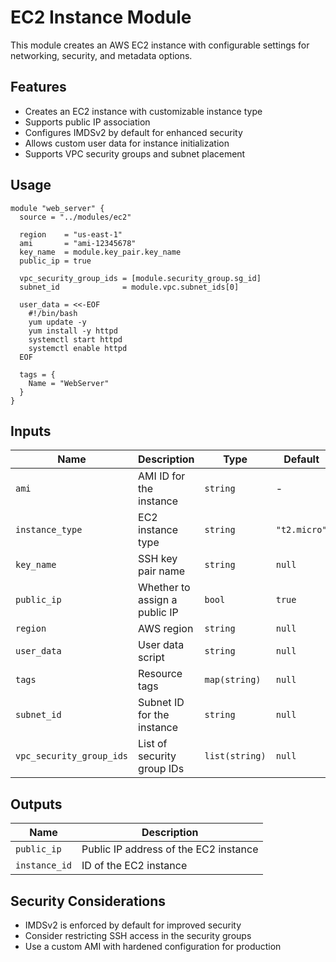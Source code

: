 # EC2 Instance Module

This module creates an AWS EC2 instance with configurable settings for networking, security, and metadata options.

## Features

- Creates an EC2 instance with customizable instance type
- Supports public IP association
- Configures IMDSv2 by default for enhanced security
- Allows custom user data for instance initialization
- Supports VPC security groups and subnet placement

## Usage

```hcl
module "web_server" {
  source = "../modules/ec2"

  region    = "us-east-1"
  ami       = "ami-12345678"
  key_name  = module.key_pair.key_name
  public_ip = true
  
  vpc_security_group_ids = [module.security_group.sg_id]
  subnet_id              = module.vpc.subnet_ids[0]
  
  user_data = <<-EOF
    #!/bin/bash
    yum update -y
    yum install -y httpd
    systemctl start httpd
    systemctl enable httpd
  EOF
  
  tags = {
    Name = "WebServer"
  }
}
```

## Inputs

| Name                    | Description                                | Type           | Default     | Required |
|-------------------------|--------------------------------------------|----------------|-------------|:--------:|
| `ami`                   | AMI ID for the instance                    | `string`       | -           | yes      |
| `instance_type`         | EC2 instance type                          | `string`       | `"t2.micro"`| no       |
| `key_name`              | SSH key pair name                          | `string`       | `null`      | no       |
| `public_ip`             | Whether to assign a public IP              | `bool`         | `true`      | no       |
| `region`                | AWS region                                 | `string`       | `null`      | no       |
| `user_data`             | User data script                           | `string`       | `null`      | no       |
| `tags`                  | Resource tags                              | `map(string)`  | `null`      | no       |
| `subnet_id`             | Subnet ID for the instance                 | `string`       | `null`      | no       |
| `vpc_security_group_ids`| List of security group IDs                 | `list(string)` | `null`      | no       |

## Outputs

| Name          | Description                           |
|---------------|---------------------------------------|
| `public_ip`   | Public IP address of the EC2 instance |
| `instance_id` | ID of the EC2 instance                |

## Security Considerations

- IMDSv2 is enforced by default for improved security
- Consider restricting SSH access in the security groups
- Use a custom AMI with hardened configuration for production